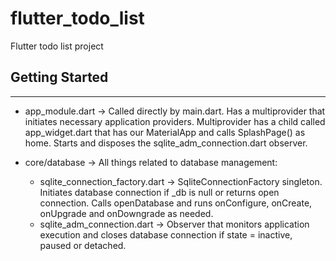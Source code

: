 # flutter_todo_list

Flutter todo list project

## Getting Started
---
- app_module.dart -> Called directly by main.dart. Has a multiprovider that initiates necessary application providers. Multiprovider has a child called app_widget.dart that has our MaterialApp and calls SplashPage() as home. Starts and disposes the sqlite_adm_connection.dart observer.


- core/database -> All things related to database management:
    - sqlite_connection_factory.dart -> SqliteConnectionFactory singleton. Initiates database connection if _db is null or returns open connection. Calls openDatabase and runs onConfigure, onCreate, onUpgrade and onDowngrade as needed.
    - sqlite_adm_connection.dart -> Observer that monitors application execution and closes database connection if state = inactive, paused or detached.

